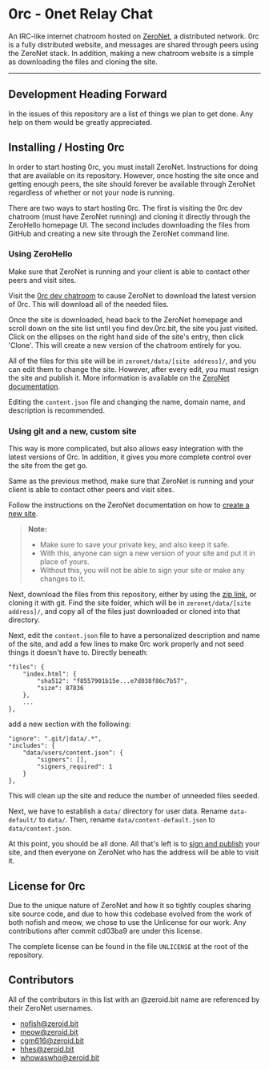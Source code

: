 0rc - 0net Relay Chat
===================


An IRC-like internet chatroom hosted on [ZeroNet](https://github.com/hellozeronet/zeronet), a distributed network. 0rc is a fully distributed website, and messages are shared through peers using the ZeroNet stack. In addition, making a new chatroom website is a simple as downloading the files and cloning the site.

----------


Development Heading Forward
------------
In the issues of this repository are a list of things we plan to get done. Any help on them would be greatly appreciated.


Installing / Hosting 0rc
-------------
In order to start hosting 0rc, you must install ZeroNet. Instructions for doing that are available on its repository. However, once hosting the site once and getting enough peers, the site should forever be available through ZeroNet regardless of whether or not your node is running.

There are two ways to start hosting 0rc. The first is visiting the 0rc dev chatroom (must have ZeroNet running) and cloning it directly through the ZeroHello homepage UI. The second includes downloading the files from GitHub and creating a new site through the ZeroNet command line.

### Using ZeroHello
Make sure that ZeroNet is running and your client is able to contact other peers and visit sites.

Visit the [0rc dev chatroom](http://127.0.0.1:43110/dev.0rc.bit) to cause ZeroNet to download the latest version of 0rc. This will download all of the needed files.

Once the site is downloaded, head back to the ZeroNet homepage and scroll down on the site list until you find dev.0rc.bit, the site you just visited. Click on the ellipses on the right hand side of the site's entry, then click 'Clone'. This will create a new version of the chatroom entirely for you.

All of the files for this site will be in `zeronet/data/[site address]/`, and you can edit them to change the site. However, after every edit, you must resign the site and publish it. More information is available on the [ZeroNet documentation](https://zeronet.readthedocs.org/en/latest/using_zeronet/create_new_site/#2-buildmodify-site).

Editing the `content.json` file and changing the name, domain name, and description is recommended.

### Using git and a new, custom site
This way is more complicated, but also allows easy integration with the latest versions of 0rc. In addition, it gives you more complete control over the site from the get go.

Same as the previous method, make sure that ZeroNet is running and your client is able to contact other peers and visit sites.

Follow the instructions on the ZeroNet documentation on how to [create a new site](https://zeronet.readthedocs.org/en/latest/using_zeronet/create_new_site/).

> **Note:**
>
> - Make sure to save your private key, and also keep it safe.
>  - With this, anyone can sign a new version of your site and put it in place of yours.
>  - Without this, you will not be able to sign your site or make any changes to it.

Next, download the files from this repository, either by using the [zip link](https://github.com/cgm616/0rc/archive/master.zip), or cloning it with git. Find the site folder, which will be in `zeronet/data/[site address]/`, and copy all of the files just downloaded or cloned into that directory.

Next, edit the `content.json` file to have a personalized description and name of the site, and add a few lines to make 0rc work properly and not seed things it doesn't have to. Directly beneath:
```
"files": {
    "index.html": {
        "sha512": "f8557901b15e...e7d038f86c7b57",
        "size": 87836
    },
    ...
},
```
add a new section with the following:
```
"ignore": ".git/|data/.*",
"includes": {
    "data/users/content.json": {
        "signers": [],
        "signers_required": 1
    }
},
```
This will clean up the site and reduce the number of unneeded files seeded.

Next, we have to establish a `data/` directory for user data. Rename `data-default/` to `data/`. Then, rename `data/content-default.json` to `data/content.json`.

At this point, you should be all done. All that's left is to [sign and publish](https://zeronet.readthedocs.org/en/latest/using_zeronet/create_new_site/#2-buildmodify-site) your site, and then everyone on ZeroNet who has the address will be able to visit it.


License for 0rc
-------------
Due to the unique nature of ZeroNet and how it so tightly couples sharing site source code, and due to how this codebase evolved from the work of both nofish and meow, we chose to use the Unlicense for our work. Any contributions after commit cd03ba9 are under this license.

The complete license can be found in the file `UNLICENSE` at the root of the repository.


Contributors
-------------
All of the contributors in this list with an @zeroid.bit name are referenced by their ZeroNet usernames.

- nofish@zeroid.bit
- meow@zeroid.bit
- cgm616@zeroid.bit
- hhes@zeroid.bit
- whowaswho@zeroid.bit
